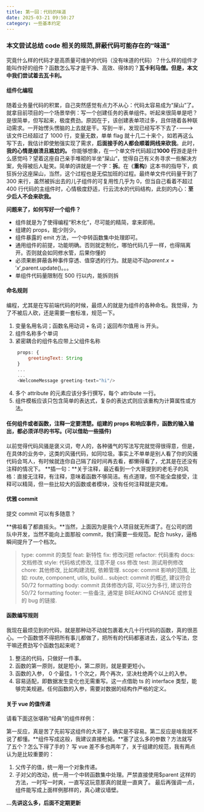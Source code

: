 ```yaml
---
title: 第一回：代码的味道
date: 2025-03-21 09:50:27
category: 一些基本约定
---
```


### 本文尝试总结 code 相关的规范,屏蔽代码可能存在的“味道”

究竟什么样的代码才是高质量可维护的代码（没有味道的代码）？什么样的组件才能叫作好的组件？函数怎么写才是干净、高效、得体的？**瓦卡利马僧。但是，本文中我们尝试着去瓦卡利。**

#### 组件化编程

随着业务量代码的积累，自己突然感觉有点力不从心：代码太容易成为“屎山”了。就拿目前项目的一个场景举例：写一个创建任务的表单组件。听起来很简单是吧？是很简单，但写起来，极度费劲。原因在于，该创建表单项过多，且伴随着各种联动需求。一开始愣头愣脑的上去就是干。写到一半，发现已经写不下去了---->该文件已经超过了 1000 行，变量无数，单单 flag 就十几二十来个，如若再这么写下去，我估计即使勉强实现了需求，**后面接手的人都会顺着网线来砍我**。此时，**我的心情是崩溃且尴尬的。**
你能够想象，在一个单文件代码超过**1000 行**游走是什么感觉吗？望着这座自己亲手堆砌的半坐“屎山“，觉得自己有义务寻求一些解决方案，免得被后人耻笑。简单的讲就是一个字：**拆**。在《**重构**》这本书的指导下，疯狂拆分这座屎山，当然，这个过程也是无偿加班的过程。最终单文件代码量干到了 300 来行，虽然被拆出去的儿子组件的可复用性几乎为 0，但当自己看着不超过 400 行代码的主组件时，心情极度舒适，行云流水的代码结构，此刻的内心：**至少后人不会来砍我。**

**问题来了，如何写好一个组件？**

- 组件就是为了使得编程“积木化”，尽可能的精简，拿来即用。
- 组建的 props，能少则少。
- 组件暴露的 emit 方法，一个中转函数集中处理即可。
- 通用组件的前提，功能明确。否则就定制化，哪怕代码几乎一样，也得隔离开。否则就会如同修水管，后果你懂的
- 必须果断屏蔽各种事件穿透、值穿透的行为。就是动不动$parent.x = 'x',$parent.update()。。。
- 单组件代码量限制在 500 行以内，能拆则拆

#### 命名规则

编程，尤其是在写前端代码的时候，最烦人的就是为组件的各种命名。我觉得，为了不被后人砍，还是需要一套标准，规范一下。

1. 变量名用名词；函数名用动词 + 名词；返回布尔值用 is 开头。
2. 组件名称多个单词
3. 紧密耦合的组件名应带上父组件名称

```javascript
    props: {
        greetingText: String
    }
    ...
    ...
    <WelcomeMessage greeting-text="hi"/>
```

4. 多个 attribute 的元素应该分多行撰写，每个 attribute 一行。
5. 组件模板应该只包含简单的表达式，复杂的表达式则应该重构为计算属性或方法。

#### 任何组件或者函数，注释一定要清楚。组建的 props 和响应事件，函数的输入输出，都必须详尽的书写。(可以借助一些插件)

以前觉得代码风骚是褒义词，夸人的，各种骚气的写法写完就觉得很得意，但是，在具体的业务中，这类的风骚代码，如同垃圾。事实上不单单是别人看了你的风骚代码会骂人，有时候就连你自己隔了段时间再去看，都懒得看了，尤其是在还没有注释的情况下。
**插一句：**关于注释，最近看到一个大哥提到的老毛子的风格：直接无注释，有注释，意味着函数不够简洁。有点道理，但不能全盘接受，注释可以精简，但一些比较大的函数或者模块，没有任何注释就是灾难。

#### 优雅 commit

提交 commit 可以有多随意？
<img src="/img/paperjs4_1.png" alt="">

**佛祖看了都直摇头。**当然，上面因为是我个人项目就无所谓了。在公司的团队中开发，当然不能向上面那般 commit，我们需要一些规范。配合 husky，逼格瞬间提升了一个档次。

> type: commit 的类型
> feat: 新特性
> fix: 修改问题
> refactor: 代码重构
> docs: 文档修改
> style: 代码格式修改, 注意不是 css 修改
> test: 测试用例修改
> chore: 其他修改, 比如构建流程, 依赖管理.
> scope: commit 影响的范围, 比如: route, component, utils, build...
> subject: commit 的概述, 建议符合 50/72 formatting
> body: commit 具体修改内容, 可以分为多行, 建议符合 50/72 formatting
> footer: 一些备注, 通常是 BREAKING CHANGE 或修复的 bug 的链接.

#### 函数编写规则

我现在最烦见到的代码，就是那种动不动就包裹着大几十行代码的函数，真的很恶心。一个函数恨不得把所有事儿都做了，把所有的代码都塞进去，这么个写法，您干嘛还费劲写个函数包起来呢？

1. 整洁的代码，只做好一件事。
2. 函数的第一原则，就是短小，第二原则，就是要更短小。
3. 函数的入参， 0 个最佳，1 个次之，两个再次，坚决杜绝两个以上的入参。
4. 容易适配，即数据发生变化也无需重写。这一点借助 ts 的 interface 类型，能够完美规避。任何函数的入参，需要对数据的结构作严格的定义。

#### 关于 vue 的值传递

请看下面这张堪称“经典”的组件样例：
<img src="/img/paperjs4_2.png" alt="">

第一反应，真是苦了先前写这组件的大哥了，确实是不容易。第二反应是啥我就不说了都懂。**组件写成这般，我建议直接枪毙。**塞了这么多的参数？方法就写了五个？怎么下得了手的？
写 vue 差不多也两年了，关于组建的规范，我有两点认为是比较重要的：

1. 父传子的值，统一用一个对象传递。
2. 子对父的改动，统一用一个中转函数集中处理。严禁直接使用$parent 这样的方法，一时写一时爽，一直写这玩意那真的就是一直爽了。
   最后再强调一点，组件能写成上面样例那样的，真心建议墙壁。

**...先讲这么多，后面不定期更新**
